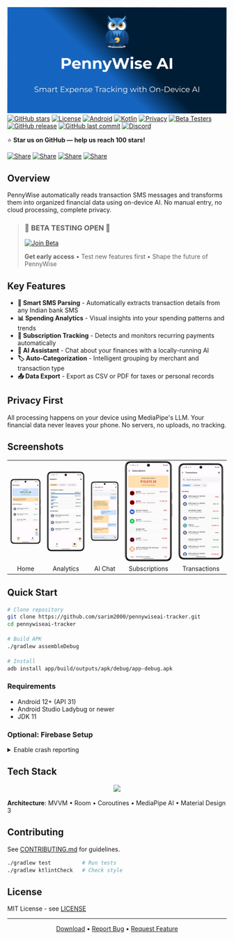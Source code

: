 <a name="top"></a>
[![PennyWise AI Banner](banner.png)](https://github.com/sarim2000/pennywiseai-tracker)
[![GitHub stars](https://img.shields.io/github/stars/sarim2000/pennywiseai-tracker?style=social)](https://github.com/sarim2000/pennywiseai-tracker)
[![License](https://img.shields.io/badge/license-MIT-blue)](LICENSE)
[![Android](https://img.shields.io/badge/Android-12+-3DDC84)](https://developer.android.com/about/versions/12)
[![Kotlin](https://img.shields.io/badge/Kotlin-2.0.21-7F52FF)](https://kotlinlang.org/)
[![Privacy](https://img.shields.io/badge/AI-100%25_On--Device-FF6B6B)](https://developers.google.com/mediapipe)
[![Beta Testers](https://img.shields.io/badge/Beta_Testers-50+-orange)](https://forms.gle/7FTkx7Z6BAwqzWJE9)
[![GitHub release](https://img.shields.io/github/v/release/sarim2000/pennywiseai-tracker)](https://github.com/sarim2000/pennywiseai-tracker/releases)
[![GitHub last commit](https://img.shields.io/github/last-commit/sarim2000/pennywiseai-tracker)](https://github.com/sarim2000/pennywiseai-tracker/commits)
[![Discord](https://img.shields.io/badge/Discord-Join_Community-5865F2)](https://discord.gg/eqbPUYSR)

⭐ **Star us on GitHub — help us reach 100 stars!**

[![Share](https://img.shields.io/badge/share-000000?logo=x&logoColor=white)](https://x.com/intent/tweet?text=Check%20out%20PennyWise%20AI%20-%20Privacy-first%20expense%20tracker%20with%20on-device%20AI:%20https://github.com/sarim2000/pennywiseai-tracker%20%23Android%20%23PrivacyFirst%20%23OnDeviceAI)
[![Share](https://img.shields.io/badge/share-0A66C2?logo=linkedin&logoColor=white)](https://www.linkedin.com/sharing/share-offsite/?url=https://github.com/sarim2000/pennywiseai-tracker)
[![Share](https://img.shields.io/badge/share-FF4500?logo=reddit&logoColor=white)](https://www.reddit.com/submit?title=PennyWise%20AI%20-%20Privacy-first%20expense%20tracker&url=https://github.com/sarim2000/pennywiseai-tracker)
[![Share](https://img.shields.io/badge/share-0088CC?logo=telegram&logoColor=white)](https://t.me/share/url?url=https://github.com/sarim2000/pennywiseai-tracker&text=Check%20out%20PennyWise%20AI)

## Overview

PennyWise automatically reads transaction SMS messages and transforms them into organized financial data using on-device AI. No manual entry, no cloud processing, complete privacy.

> ### 🚨 **BETA TESTING OPEN** 🚨
> 
> <a href="https://forms.gle/7FTkx7Z6BAwqzWJE9">
>   <img src="https://img.shields.io/badge/JOIN_THE_BETA-Get_Early_Access-FF0000?style=for-the-badge&labelColor=FF0000&color=FF4444" alt="Join Beta" />
> </a>
> 
> **Get early access** • Test new features first • Shape the future of PennyWise

## Key Features

- **🤖 Smart SMS Parsing** - Automatically extracts transaction details from any Indian bank SMS
- **📊 Spending Analytics** - Visual insights into your spending patterns and trends  
- **🔄 Subscription Tracking** - Detects and monitors recurring payments automatically
- **💬 AI Assistant** - Chat about your finances with a locally-running AI
- **🏷️ Auto-Categorization** - Intelligent grouping by merchant and transaction type
- **📤 Data Export** - Export as CSV or PDF for taxes or personal records

## Privacy First

All processing happens on your device using MediaPipe's LLM. Your financial data never leaves your phone. No servers, no uploads, no tracking.

## Screenshots

<table>
<tr>
<td><img src="screenshots/home.png" width="160"/></td>
<td><img src="screenshots/analytics-v2.png" width="160"/></td>
<td><img src="screenshots/chat.png" width="160"/></td>
<td><img src="screenshots/subscription-v2.png" width="160"/></td>
<td><img src="screenshots/transactions.png" width="160"/></td>
</tr>
<tr>
<td align="center">Home</td>
<td align="center">Analytics</td>
<td align="center">AI Chat</td>
<td align="center">Subscriptions</td>
<td align="center">Transactions</td>
</tr>
</table>

## Quick Start

```bash
# Clone repository
git clone https://github.com/sarim2000/pennywiseai-tracker.git
cd pennywiseai-tracker

# Build APK
./gradlew assembleDebug

# Install
adb install app/build/outputs/apk/debug/app-debug.apk
```

### Requirements

- Android 12+ (API 31)
- Android Studio Ladybug or newer
- JDK 11

### Optional: Firebase Setup

<details>
<summary>Enable crash reporting</summary>

1. Create project at [Firebase Console](https://console.firebase.google.com)
2. Add app with package: `com.pennywiseai.tracker`
3. Download `google-services.json` to `/app`
4. Enable Crashlytics

</details>

## Tech Stack

<p align="center">
<img src="https://skillicons.dev/icons?i=kotlin,firebase" height="32" />
</p>

**Architecture**: MVVM • Room • Coroutines • MediaPipe AI • Material Design 3

## Contributing

See [CONTRIBUTING.md](CONTRIBUTING.md) for guidelines.

```bash
./gradlew test          # Run tests
./gradlew ktlintCheck   # Check style
```

## License

MIT License - see [LICENSE](LICENSE)

---

<p align="center">
<a href="https://github.com/sarim2000/pennywiseai-tracker/releases">Download</a> •
<a href="https://github.com/sarim2000/pennywiseai-tracker/issues">Report Bug</a> •
<a href="https://github.com/sarim2000/pennywiseai-tracker/issues">Request Feature</a>
</p>
